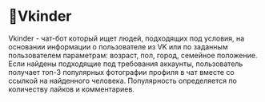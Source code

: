 # 🤖Vkinder
Vkinder - чат-бот который ищет людей, подходящих под условия, на основании информации о пользователе из VK или по заданным пользователем параметрам:
возраст, пол, город, семейное положение. Если найдены подходящие под требования аккаунты, пользователь получает топ-3 популярных фотографии профиля в чат вместе со ссылкой на найденного человека.
Популярность определяется по количеству лайков и комментариев.
